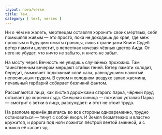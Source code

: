 ```yaml
---
layout: nova/verse
title: Там...
category: [ text, verses ]
---
```

Ни о чём не жалеть,
    мертвецам оставляя
хоронить своих мёртвых,
себя помышляя
    живым —
это просто,
    пока не доходишь
        до края,
где меж прошлым
    и будущим
смыты границы,
лишь страницами
    Книги Судеб
ветер памяти шелестит,
в лепестках изчезая
    чёрных цветов Аида.
От него не убудет,
    что ничто не забыто,
        и никто не забыт.

На мосту через Вечность
не увидишь
    случайных прохожих.
Там таинственным вечером
мерцают стайки теней.
Ветер памяти
    холодит, бередит,
вымывает подкожный
    слой сала,
равнодушием нажитый
    непосильным трудом.
В сухом
    и холодном воздухе
запах жасмина,
печальный гербарий
    собирает безликий фантом.

Рассыпаются лица,
    как листья
дорожками старого парка,
чёрный пруд остывает
    до корочки льда.
Смешная синица —
    пожилая
        усталая Парка —
смотрит с ветки
    в лицо,
рассуждает:
    и этот не стоит труда.

На разломе времён
двигаясь
    во все стороны
        одновременно,
трудно остановиться —
    тянут с собой якоря.
И Земля
    безмятежно
        и властно кружится,
и дорога под ноги ложится
пёстрой лентой змеиной,
и с клыков её
    капает яд.
